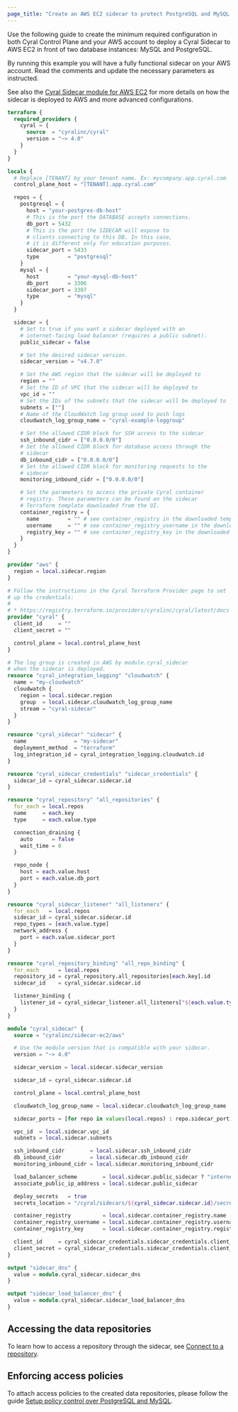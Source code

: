 ```yaml
---
page_title: "Create an AWS EC2 sidecar to protect PostgreSQL and MySQL databases"
---
```


Use the following guide to create the minimum required configuration in both Cyral
Control Plane and your AWS account to deploy a Cyral Sidecar to AWS EC2 in front
of two database instances: MySQL and PostgreSQL.

By running this example you will have a fully functional sidecar on your AWS
account. Read the comments and update the necessary parameters as instructed.

See also the [Cyral Sidecar module for AWS EC2](https://registry.terraform.io/modules/cyralinc/sidecar-ec2/aws/latest)
for more details on how the sidecar is deployed to AWS and more advanced configurations.

```terraform
terraform {
  required_providers {
    cyral = {
      source  = "cyralinc/cyral"
      version = "~> 4.0"
    }
  }
}

locals {
  # Replace [TENANT] by your tenant name. Ex: mycompany.app.cyral.com
  control_plane_host = "[TENANT].app.cyral.com"

  repos = {
    postgresql = {
      host = "your-postgres-db-host"
      # This is the port the DATABASE accepts connections.
      db_port = 5432
      # This is the port the SIDECAR will expose to
      # clients connecting to this DB. In this case,
      # it is different only for education purposes.
      sidecar_port = 5433
      type         = "postgresql"
    }
    mysql = {
      host         = "your-mysql-db-host"
      db_port      = 3306
      sidecar_port = 3307
      type         = "mysql"
    }
  }

  sidecar = {
    # Set to true if you want a sidecar deployed with an
    # internet-facing load balancer (requires a public subnet).
    public_sidecar = false

    # Set the desired sidecar version.
    sidecar_version = "v4.7.0"

    # Set the AWS region that the sidecar will be deployed to
    region = ""
    # Set the ID of VPC that the sidecar will be deployed to
    vpc_id = ""
    # Set the IDs of the subnets that the sidecar will be deployed to
    subnets = [""]
    # Name of the CloudWatch log group used to push logs
    cloudwatch_log_group_name = "cyral-example-loggroup"

    # Set the allowed CIDR block for SSH access to the sidecar
    ssh_inbound_cidr = ["0.0.0.0/0"]
    # Set the allowed CIDR block for database access through the
    # sidecar
    db_inbound_cidr = ["0.0.0.0/0"]
    # Set the allowed CIDR block for monitoring requests to the
    # sidecar
    monitoring_inbound_cidr = ["0.0.0.0/0"]

    # Set the parameters to access the private Cyral container
    # registry. These parameters can be found on the sidecar
    # Terraform template downloaded from the UI.
    container_registry = {
      name         = "" # see container_registry in the downloaded template
      username     = "" # see container_registry_username in the downloaded template
      registry_key = "" # see container_registry_key in the downloaded template
    }
  }
}

provider "aws" {
  region = local.sidecar.region
}

# Follow the instructions in the Cyral Terraform Provider page to set
# up the credentials:
#
# * https://registry.terraform.io/providers/cyralinc/cyral/latest/docs
provider "cyral" {
  client_id     = ""
  client_secret = ""

  control_plane = local.control_plane_host
}

# The log group is created in AWS by module.cyral_sidecar
# when the sidecar is deployed.
resource "cyral_integration_logging" "cloudwatch" {
  name = "my-cloudwatch"
  cloudwatch {
    region = local.sidecar.region
    group  = local.sidecar.cloudwatch_log_group_name
    stream = "cyral-sidecar"
  }
}

resource "cyral_sidecar" "sidecar" {
  name               = "my-sidecar"
  deployment_method  = "terraform"
  log_integration_id = cyral_integration_logging.cloudwatch.id
}

resource "cyral_sidecar_credentials" "sidecar_credentials" {
  sidecar_id = cyral_sidecar.sidecar.id
}

resource "cyral_repository" "all_repositories" {
  for_each = local.repos
  name     = each.key
  type     = each.value.type

  connection_draining {
    auto      = false
    wait_time = 0
  }

  repo_node {
    host = each.value.host
    port = each.value.db_port
  }
}

resource "cyral_sidecar_listener" "all_listeners" {
  for_each   = local.repos
  sidecar_id = cyral_sidecar.sidecar.id
  repo_types = [each.value.type]
  network_address {
    port = each.value.sidecar_port
  }
}

resource "cyral_repository_binding" "all_repo_binding" {
  for_each      = local.repos
  repository_id = cyral_repository.all_repositories[each.key].id
  sidecar_id    = cyral_sidecar.sidecar.id

  listener_binding {
    listener_id = cyral_sidecar_listener.all_listeners["${each.value.type}"].listener_id
  }
}

module "cyral_sidecar" {
  source = "cyralinc/sidecar-ec2/aws"

  # Use the module version that is compatible with your sidecar.
  version = "~> 4.0"

  sidecar_version = local.sidecar.sidecar_version

  sidecar_id = cyral_sidecar.sidecar.id

  control_plane = local.control_plane_host

  cloudwatch_log_group_name = local.sidecar.cloudwatch_log_group_name

  sidecar_ports = [for repo in values(local.repos) : repo.sidecar_port]

  vpc_id  = local.sidecar.vpc_id
  subnets = local.sidecar.subnets

  ssh_inbound_cidr        = local.sidecar.ssh_inbound_cidr
  db_inbound_cidr         = local.sidecar.db_inbound_cidr
  monitoring_inbound_cidr = local.sidecar.monitoring_inbound_cidr

  load_balancer_scheme        = local.sidecar.public_sidecar ? "internet-facing" : "internal"
  associate_public_ip_address = local.sidecar.public_sidecar

  deploy_secrets   = true
  secrets_location = "/cyral/sidecars/${cyral_sidecar.sidecar.id}/secrets"

  container_registry          = local.sidecar.container_registry.name
  container_registry_username = local.sidecar.container_registry.username
  container_registry_key      = local.sidecar.container_registry.registry_key

  client_id     = cyral_sidecar_credentials.sidecar_credentials.client_id
  client_secret = cyral_sidecar_credentials.sidecar_credentials.client_secret
}

output "sidecar_dns" {
  value = module.cyral_sidecar.sidecar_dns
}

output "sidecar_load_balancer_dns" {
  value = module.cyral_sidecar.sidecar_load_balancer_dns
}
```

## Accessing the data repositories

To learn how to access a repository through the sidecar, see [Connect to a
repository](https://cyral.com/docs/connect/repo-connect).

## Enforcing access policies

To attach access policies to the created data repositories, please follow the
guide [Setup policy control over PostgreSQL and MySQL](https://registry.terraform.io/providers/cyralinc/cyral/latest/docs/guides/pg_mysql_sidecar_policy).
